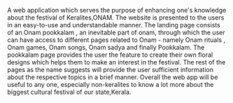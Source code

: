 
A web application which serves the purpose of enhancing one's knowledge
about the festival of Keralites,ONAM. The website is presented to the users in an easy-to-use and
understandable manner.
The landing page consists of an Onam pookkalam , an inevitable part of onam, through which the
user can have access to different pages related to Onam - namely Onam rituals , Onam games, Onam
songs, Onam sadya and finally Pookkalam. The pookkalam page provides the user the feature to
create their own floral designs which helps them to make an interest in the festival. The rest of the
pages as the name suggests will provide the user sufficient information about the respective topics in
a brief manner. Overall the web app will be useful to any one, especially non-keralites to know a lot
more about the biggest cultural festival of our state,Kerala.

